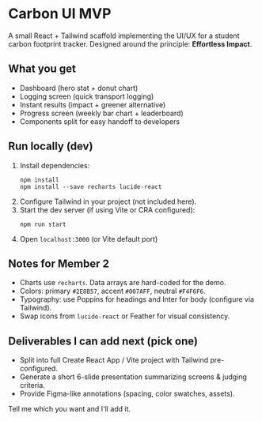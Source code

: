 # Carbon UI MVP

A small React + Tailwind scaffold implementing the UI/UX for a student carbon footprint tracker.
Designed around the principle: **Effortless Impact**.

## What you get
- Dashboard (hero stat + donut chart)
- Logging screen (quick transport logging)
- Instant results (impact + greener alternative)
- Progress screen (weekly bar chart + leaderboard)
- Components split for easy handoff to developers

## Run locally (dev)
1. Install dependencies:
   ```
   npm install
   npm install --save recharts lucide-react
   ```
2. Configure Tailwind in your project (not included here).
3. Start the dev server (if using Vite or CRA configured):
   ```
   npm run start
   ```
4. Open `localhost:3000` (or Vite default port)

## Notes for Member 2
- Charts use `recharts`. Data arrays are hard-coded for the demo.
- Colors: primary `#2E8B57`, accent `#007AFF`, neutral `#F4F6F6`.
- Typography: use Poppins for headings and Inter for body (configure via Tailwind).
- Swap icons from `lucide-react` or Feather for visual consistency.

## Deliverables I can add next (pick one)
- Split into full Create React App / Vite project with Tailwind pre-configured.
- Generate a short 6-slide presentation summarizing screens & judging criteria.
- Provide Figma-like annotations (spacing, color swatches, assets).

Tell me which you want and I'll add it.
